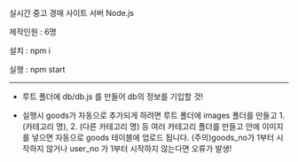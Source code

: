 실시간 중고 경매 사이트 서버 Node.js

제작인원 : 6명

설치 : npm i

실행 : npm start

---

* 루트 폴더에 db/db.js 를 만들어 db의 정보를 기입할 것!

* 실행시 goods가 자동으로 추가되게 하려면 루트 폴더에 images 폴더를 만들고 1. (카테고리 명), 2. (다른 카테고리 명) 등 여러 카테고리 폴더를 만들고 안에 이미지를 넣으면 자동으로 goods 테이블에 업로드 됩니다.
(주의)goods_no가 1부터 시작하지 않거나 user_no 가 1부터 시작하지 않는다면 오류가 발생!
